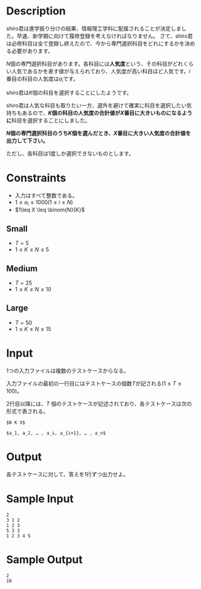 # Description
shiro君は進学振り分けの結果、情報理工学科に配属されることが決定しました。早速、新学期に向けて履修登録を考えなければなりません。
さて、shiro君は必修科目は全て登録し終えたので、今から専門選択科目をどれにするかを決める必要があります。

$N$個の専門選択科目があります。各科目には**人気度**という、その科目がどれくらい人気であるかを表す値が与えられており、人気度が高い科目ほど人気です。$i$番目の科目の人気度は$a_i$です。

shiro君は$K$個の科目を選択することにしたようです。

shiro君は人気な科目も取りたい一方、選外を避けて確実に科目を選択したい気持ちもあるので、**$K$個の科目の人気度の合計値が$X$番目に大きいものになるように**科目を選択することにしました。

**$N$個の専門選択科目のうち$K$個を選んだとき、$X$番目に大きい人気度の合計値を出力して下さい。** 

ただし、各科目は1度しか選択できないものとします。

# Constraints
- 入力はすべて整数である。
- $1 \leq a_i \leq 1000 (1 \leq i \leq N)$
- $1\leq X \leq \binom{N}{K}$
## Small
- $T = 5$
- $1 \leq K \leq N \leq 5$
## Medium
- $T = 25$
- $1 \leq K \leq N \leq 10$
## Large
- $T = 50$
- $1 \leq K \leq N \leq 15$

# Input
1つの入力ファイルは複数のテストケースからなる。

入力ファイルの最初の一行目にはテストケースの個数$T$が記される$(1 \leq T \leq 100)$。

2行目以降には、$T$ 個のテストケースが記述されており、各テストケースは次の形式で表される。

```
$N K X$

$a_1, a_2, … , a_i, a_{i+1}, … , a_n$
```

# Output
各テストケースに対して、答えを1行ずつ出力せよ。


# Sample Input
```
2
3 1 2
1 2 3
5 3 3
1 2 3 4 5
```
# Sample Output
```
2
10
```